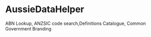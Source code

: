 # AussieDataHelper
ABN Lookup, ANZSIC code search,Definitions Catalogue, Common Government Branding
